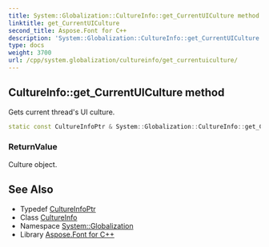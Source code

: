 ```yaml
---
title: System::Globalization::CultureInfo::get_CurrentUICulture method
linktitle: get_CurrentUICulture
second_title: Aspose.Font for C++
description: 'System::Globalization::CultureInfo::get_CurrentUICulture method. Gets current thread''s UI culture in C++.'
type: docs
weight: 3700
url: /cpp/system.globalization/cultureinfo/get_currentuiculture/
---
```

## CultureInfo::get_CurrentUICulture method


Gets current thread's UI culture.

```cpp
static const CultureInfoPtr & System::Globalization::CultureInfo::get_CurrentUICulture()
```


### ReturnValue

Culture object.

## See Also

* Typedef [CultureInfoPtr](../../cultureinfoptr/)
* Class [CultureInfo](../)
* Namespace [System::Globalization](../../)
* Library [Aspose.Font for C++](../../../)

